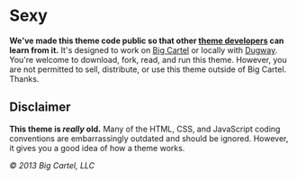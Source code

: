 # Sexy

**We've made this theme code public so that other [theme developers](https://themes.bigcartel.com/) can learn from it.** It's designed to work on [Big Cartel](http://bigcartel.com/) or locally with [Dugway](https://github.com/bigcartel/dugway). You're welcome to download, fork, read, and run this theme. However, you are not permitted to sell, distribute, or use this theme outside of Big Cartel. Thanks.

## Disclaimer

**This theme is *really* old.** Many of the HTML, CSS, and JavaScript coding conventions are embarrassingly outdated and should be ignored. However, it gives you a good idea of how a theme works.

*© 2013 Big Cartel, LLC*